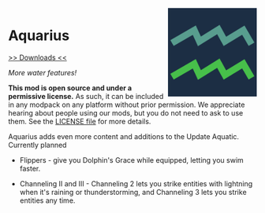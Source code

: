 <img src="icon.png" align="right" width="180px"/>

# Aquarius


[>> Downloads <<](https://github.com/b0undarybreaker/Aquarius/releases)

*More water features!*

**This mod is open source and under a permissive license.** As such, it can be included in any modpack on any platform without prior permission. We appreciate hearing about people using our mods, but you do not need to ask to use them. See the [LICENSE file](LICENSE) for more details.

Aquarius adds even more content and additions to the Update Aquatic. Currently planned

- Flippers - give you Dolphin's Grace while equipped, letting you swim faster.

- Channeling II and III - Channeling 2 lets you strike entities with lightning when it's raining or thunderstorming, and Channeling 3 lets you strike entities any time.
